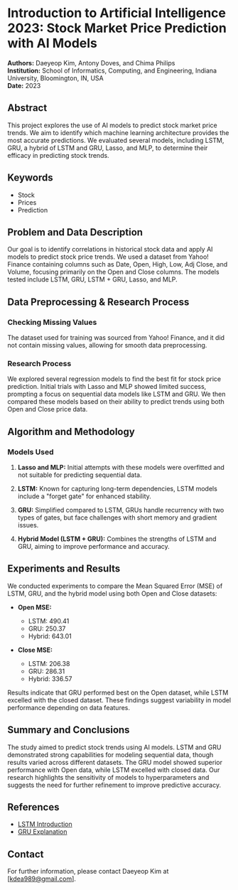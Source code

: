# Introduction to Artificial Intelligence 2023: Stock Market Price Prediction with AI Models

**Authors:** Daeyeop Kim, Antony Doves, and Chima Philips  
**Institution:** School of Informatics, Computing, and Engineering, Indiana University, Bloomington, IN, USA  
**Date:** 2023

## Abstract

This project explores the use of AI models to predict stock market price trends. We aim to identify which machine learning architecture provides the most accurate predictions. We evaluated several models, including LSTM, GRU, a hybrid of LSTM and GRU, Lasso, and MLP, to determine their efficacy in predicting stock trends.

## Keywords

- Stock
- Prices
- Prediction

## Problem and Data Description

Our goal is to identify correlations in historical stock data and apply AI models to predict stock price trends. We used a dataset from Yahoo! Finance containing columns such as Date, Open, High, Low, Adj Close, and Volume, focusing primarily on the Open and Close columns. The models tested include LSTM, GRU, LSTM + GRU, Lasso, and MLP.

## Data Preprocessing & Research Process

### Checking Missing Values

The dataset used for training was sourced from Yahoo! Finance, and it did not contain missing values, allowing for smooth data preprocessing.

### Research Process

We explored several regression models to find the best fit for stock price prediction. Initial trials with Lasso and MLP showed limited success, prompting a focus on sequential data models like LSTM and GRU. We then compared these models based on their ability to predict trends using both Open and Close price data.

## Algorithm and Methodology

### Models Used

1. **Lasso and MLP:** Initial attempts with these models were overfitted and not suitable for predicting sequential data.
   
2. **LSTM:** Known for capturing long-term dependencies, LSTM models include a "forget gate" for enhanced stability.

3. **GRU:** Simplified compared to LSTM, GRUs handle recurrency with two types of gates, but face challenges with short memory and gradient issues.

4. **Hybrid Model (LSTM + GRU):** Combines the strengths of LSTM and GRU, aiming to improve performance and accuracy.

## Experiments and Results

We conducted experiments to compare the Mean Squared Error (MSE) of LSTM, GRU, and the hybrid model using both Open and Close datasets:

- **Open MSE:**
  - LSTM: 490.41
  - GRU: 250.37
  - Hybrid: 643.01

- **Close MSE:**
  - LSTM: 206.38
  - GRU: 286.31
  - Hybrid: 336.57

Results indicate that GRU performed best on the Open dataset, while LSTM excelled with the closed dataset. These findings suggest variability in model performance depending on data features.

## Summary and Conclusions

The study aimed to predict stock trends using AI models. LSTM and GRU demonstrated strong capabilities for modeling sequential data, though results varied across different datasets. The GRU model showed superior performance with Open data, while LSTM excelled with closed data. Our research highlights the sensitivity of models to hyperparameters and suggests the need for further refinement to improve predictive accuracy.

## References

- [LSTM Introduction](https://www.analyticsvidhya.com/blog/2021/03/introduction-to-long-short-term-memory-lstm/)
- [GRU Explanation](https://datascience.stackexchange.com/questions/14581/when-to-use-gru-over-lstm)

## Contact

For further information, please contact Daeyeop Kim at [kdea989@gmail.com].
